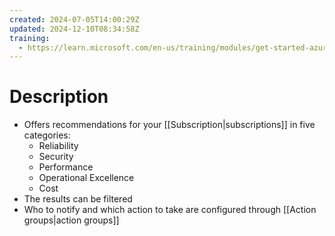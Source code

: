 ```yaml
---
created: 2024-07-05T14:00:29Z
updated: 2024-12-10T08:34:58Z
training:
  - https://learn.microsoft.com/en-us/training/modules/get-started-azure-advisor/
---
```

# Description
- Offers recommendations for your [[Subscription|subscriptions]] in five categories:
	- Reliability
	- Security
	- Performance
	- Operational Excellence
	- Cost
- The results can be filtered
- Who to notify and which action to take are configured through [[Action groups|action groups]]